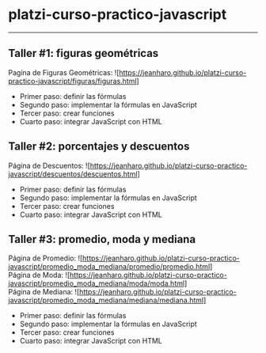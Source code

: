 # platzi-curso-practico-javascript

---

## Taller #1: figuras geométricas
Pagína de Figuras Geométricas: ![https://jeanharo.github.io/platzi-curso-practico-javascript/figuras/figuras.html]
- Primer paso: definir las fórmulas
- Segundo paso: implementar la fórmulas en JavaScript 
- Tercer paso: crear funciones
- Cuarto paso: integrar JavaScript con HTML

## Taller #2: porcentajes y descuentos
Página de Descuentos: ![https://jeanharo.github.io/platzi-curso-practico-javascript/descuentos/descuentos.html]

- Primer paso: definir las fórmulas
- Segundo paso: implementar la fórmulas en JavaScript 
- Tercer paso: crear funciones
- Cuarto paso: integrar JavaScript con HTML

## Taller #3: promedio, moda y mediana
Página de Promedio: ![https://jeanharo.github.io/platzi-curso-practico-javascript/promedio_moda_mediana/promedio/promedio.html]<br>
Página de Moda: ![https://jeanharo.github.io/platzi-curso-practico-javascript/promedio_moda_mediana/moda/moda.html] <br>
Página de Mediana: ![https://jeanharo.github.io/platzi-curso-practico-javascript/promedio_moda_mediana/mediana/mediana.html]

- Primer paso: definir las fórmulas
- Segundo paso: implementar la fórmulas en JavaScript 
- Tercer paso: crear funciones
- Cuarto paso: integrar JavaScript con HTML